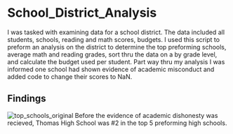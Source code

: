 # School_District_Analysis
I was tasked with examining data for a school district. The data included all students, schools, reading and math scores, budgets. I used this script to preform an analysis on the district to determine the top preforming schools, average math and reading grades, sort thru the data on a by grade level, and calculate the budget used per student. Part way thru my analysis I was informed one school had shown evidence of academic misconduct and added code to change their scores to NaN. 
## Findings
![top_schools_original](https://user-images.githubusercontent.com/68392225/90340210-325ca700-dfbc-11ea-8ed2-8ec4b55d5aa5.png)
Before the evidence of academic dishonesty was recieved, Thomas High School was #2 in the top 5 preforming high schools. 
